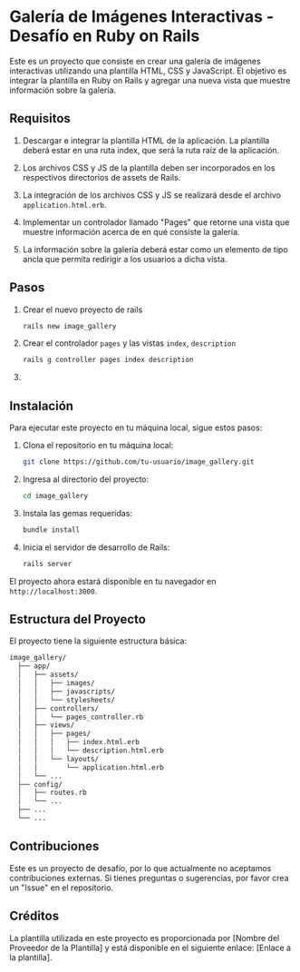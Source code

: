 # Galería de Imágenes Interactivas - Desafío en Ruby on Rails

Este es un proyecto que consiste en crear una galería de imágenes interactivas utilizando una plantilla HTML, CSS y JavaScript. El objetivo es integrar la plantilla en Ruby on Rails y agregar una nueva vista que muestre información sobre la galería.

## Requisitos

1. Descargar e integrar la plantilla HTML de la aplicación. La plantilla deberá estar en una ruta index, que será la ruta raíz de la aplicación.

2. Los archivos CSS y JS de la plantilla deben ser incorporados en los respectivos directorios de assets de Rails.

3. La integración de los archivos CSS y JS se realizará desde el archivo `application.html.erb`.

4. Implementar un controlador llamado "Pages" que retorne una vista que muestre información acerca de en qué consiste la galería.

5. La información sobre la galería deberá estar como un elemento de tipo ancla que permita redirigir a los usuarios a dicha vista.

## Pasos

1. Crear el nuevo proyecto de rails

    ```bash
    rails new image_gallery
    ```

2. Crear el controlador `pages` y las vistas `index`, `description`

    ```bash
    rails g controller pages index description
    ```

3. 

## Instalación

Para ejecutar este proyecto en tu máquina local, sigue estos pasos:

1. Clona el repositorio en tu máquina local:

    ```bash
    git clone https://github.com/tu-usuario/image_gallery.git
    ```

2. Ingresa al directorio del proyecto:

    ```bash
    cd image_gallery
    ```

3. Instala las gemas requeridas:

    ```bash
    bundle install
    ```

4. Inicia el servidor de desarrollo de Rails:

    ```bash
    rails server
    ```

El proyecto ahora estará disponible en tu navegador en `http://localhost:3000`.

## Estructura del Proyecto

El proyecto tiene la siguiente estructura básica:

```bash
image_gallery/
  ├── app/
  │   ├── assets/
  │   │   ├── images/
  │   │   ├── javascripts/
  │   │   └── stylesheets/
  │   ├── controllers/
  │   │   └── pages_controller.rb
  │   ├── views/
  │   │   ├── pages/
  │   │   │   ├── index.html.erb
  │   │   │   └── description.html.erb
  │   │   └── layouts/
  │   │       └── application.html.erb
  │   └── ...
  ├── config/
  │   ├── routes.rb
  │   └── ...
  ├── ...
  └── ...
```

## Contribuciones

Este es un proyecto de desafío, por lo que actualmente no aceptamos contribuciones externas. Si tienes preguntas o sugerencias, por favor crea un "Issue" en el repositorio.

## Créditos

La plantilla utilizada en este proyecto es proporcionada por [Nombre del Proveedor de la Plantilla] y está disponible en el siguiente enlace: [Enlace a la plantilla].

